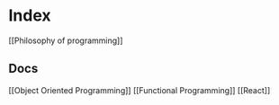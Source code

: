 # Index 
[[Philosophy of programming]]

## Docs
[[Object Oriented Programming]]
[[Functional Programming]]
[[React]]